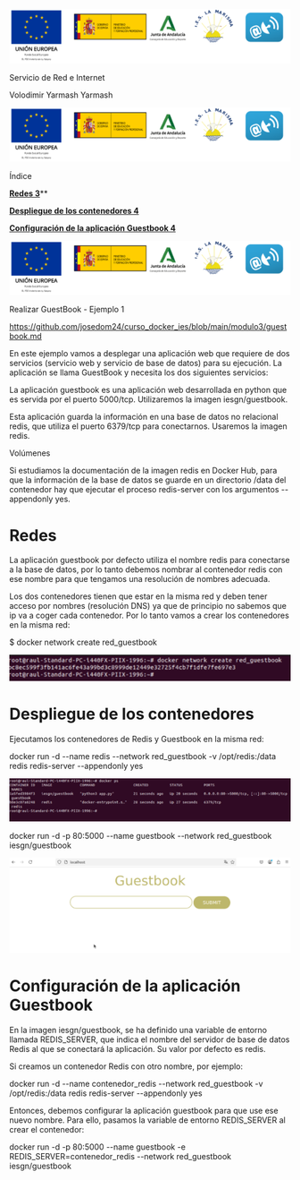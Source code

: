 ﻿![ref1]


Servicio de Red e Internet



Volodimir Yarmash Yarmash























![ref1]

Índice

[**Redes	3**](#_5w3apdiw2km2)**

[**Despliegue de los contenedores	4**](#_dzasw7k6wpcb)

[**Configuración de la aplicación Guestbook	4**](#_nn863rszhqf0)





























![ref1]

<a name="_stxnsezi734q"></a>Realizar GuestBook - Ejemplo 1 

<https://github.com/josedom24/curso_docker_ies/blob/main/modulo3/guestbook.md>

En este ejemplo vamos a desplegar una aplicación web que requiere de dos servicios (servicio web y servicio de base de datos) para su ejecución. La aplicación se llama GuestBook y necesita los dos siguientes servicios:

La aplicación guestbook es una aplicación web desarrollada en python que es servida por el puerto 5000/tcp. Utilizaremos la imagen iesgn/guestbook.

Esta aplicación guarda la información en una base de datos no relacional redis, que utiliza el puerto 6379/tcp para conectarnos. Usaremos la imagen redis.

Volúmenes

Si estudiamos la documentación de la imagen redis en Docker Hub, para que la información de la base de datos se guarde en un directorio /data del contenedor hay que ejecutar el proceso redis-server con los argumentos --appendonly yes.

# <a name="_5w3apdiw2km2"></a>Redes

La aplicación guestbook por defecto utiliza el nombre redis para conectarse a la base de datos, por lo tanto debemos nombrar al contenedor redis con ese nombre para que tengamos una resolución de nombres adecuada.

Los dos contenedores tienen que estar en la misma red y deben tener acceso por nombres (resolución DNS) ya que de principio no sabemos que ip va a coger cada contenedor. Por lo tanto vamos a crear los contenedores en la misma red:

$ docker network create red\_guestbook

![](Aspose.Words.822d4e8b-b844-43fc-8dc6-61e6be598d82.002.png)

# <a name="_dzasw7k6wpcb"></a>Despliegue de los contenedores
Ejecutamos los contenedores de Redis y Guestbook en la misma red:

docker run -d --name redis --network red\_guestbook -v /opt/redis:/data redis redis-server --appendonly yes

![](Aspose.Words.822d4e8b-b844-43fc-8dc6-61e6be598d82.003.png)

docker run -d -p 80:5000 --name guestbook --network red\_guestbook iesgn/guestbook

![](Aspose.Words.822d4e8b-b844-43fc-8dc6-61e6be598d82.004.png)
# <a name="_nn863rszhqf0"></a>Configuración de la aplicación Guestbook
En la imagen iesgn/guestbook, se ha definido una variable de entorno llamada REDIS\_SERVER, que indica el nombre del servidor de base de datos Redis al que se conectará la aplicación. Su valor por defecto es redis.

Si creamos un contenedor Redis con otro nombre, por ejemplo:

docker run -d --name contenedor\_redis --network red\_guestbook -v /opt/redis:/data redis redis-server --appendonly yes

Entonces, debemos configurar la aplicación guestbook para que use ese nuevo nombre. Para ello, pasamos la variable de entorno REDIS\_SERVER al crear el contenedor:

docker run -d -p 80:5000 --name guestbook -e REDIS\_SERVER=contenedor\_redis --network red\_guestbook iesgn/guestbook



[ref1]: Aspose.Words.822d4e8b-b844-43fc-8dc6-61e6be598d82.001.png
